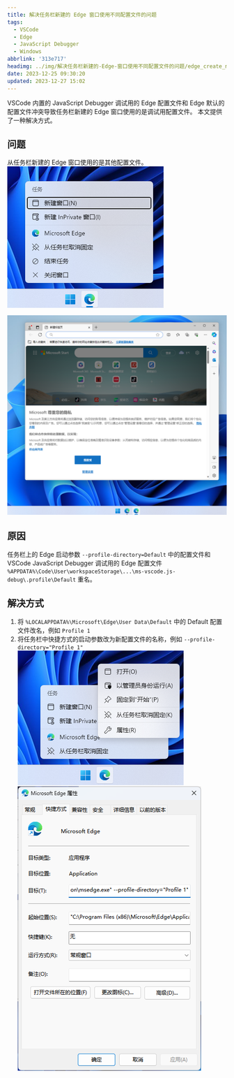 ```yaml
---
title: 解决任务栏新建的 Edge 窗口使用不同配置文件的问题
tags:
  - VSCode
  - Edge
  - JavaScript Debugger
  - Windows
abbrlink: '313e717'
headimg: ../img/解决任务栏新建的-Edge-窗口使用不同配置文件的问题/edge_create_new_window.png
date: 2023-12-25 09:30:20
updated: 2023-12-27 15:02
---
```


VSCode 内置的 JavaScript Debugger 调试用的 Edge 配置文件和 Edge 默认的配置文件冲突导致任务栏新建的 Edge 窗口使用的是调试用配置文件。
本文提供了一种解决方式。

<!-- more -->

## 问题

从任务栏新建的 Edge 窗口使用的是其他配置文件。
![从任务栏中新建 Edge 窗口](../img/解决任务栏新建的-Edge-窗口使用不同配置文件的问题/edge_create_new_window.png)

![新窗口使用不同配置文件](../img/解决任务栏新建的-Edge-窗口使用不同配置文件的问题/edge_new_window.png)

## 原因

任务栏上的 Edge 启动参数 `--profile-directory=Default` 中的配置文件和 VSCode JavaScript Debugger 调试用的 Edge 配置文件 `%APPDATA%\Code\User\workspaceStorage\...\ms-vscode.js-debug\.profile\Default` 重名。

## 解决方式

1. 将 `%LOCALAPPDATA%\Microsoft\Edge\User Data\Default` 中的 Default 配置文件改名，例如 `Profile 1`
2. 将任务栏中快捷方式的启动参数改为新配置文件的名称，例如 `--profile-directory="Profile 1"`
    ![查看任务栏快捷方式的属性](../img/解决任务栏新建的-Edge-窗口使用不同配置文件的问题/edge_shortcut_properties.png)
    ![修改启动参数](../img/解决任务栏新建的-Edge-窗口使用不同配置文件的问题/edge_shortcut_change_properties.png)
